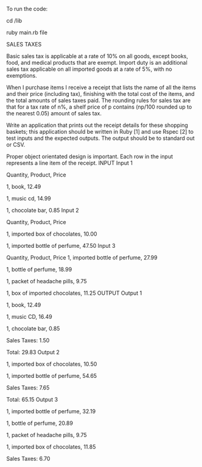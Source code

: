 To run the code:

cd /lib

ruby main.rb file

SALES TAXES

Basic sales tax is applicable at a rate of 10% on all goods, except books, food, and medical products that are exempt. Import duty is an additional sales tax applicable on all imported goods at a rate of 5%, with no exemptions.

When I purchase items I receive a receipt that lists the name of all the items and their price (including tax), finishing with the total cost of the items, and the total amounts of sales taxes paid. The rounding rules for sales tax are that for a tax rate of n%, a shelf price of p contains (np/100 rounded up to the nearest 0.05) amount of sales tax.

Write an application that prints out the receipt details for these shopping baskets; this application should be written in Ruby [1] and use Rspec [2] to test inputs and the expected outputs. The output should be to standard out or CSV.

Proper object orientated design is important. Each row in the input represents a line item of the receipt.
INPUT
Input 1

Quantity, Product, Price

1, book, 12.49

1, music cd, 14.99

1, chocolate bar, 0.85
Input 2

Quantity, Product, Price

1, imported box of chocolates, 10.00

1, imported bottle of perfume, 47.50
Input 3

Quantity, Product, Price 1, imported bottle of perfume, 27.99

1, bottle of perfume, 18.99

1, packet of headache pills, 9.75

1, box of imported chocolates, 11.25
OUTPUT
Output 1

1, book, 12.49

1, music CD, 16.49

1, chocolate bar, 0.85

Sales Taxes: 1.50

Total: 29.83
Output 2

1, imported box of chocolates, 10.50

1, imported bottle of perfume, 54.65

Sales Taxes: 7.65

Total: 65.15
Output 3

1, imported bottle of perfume, 32.19

1, bottle of perfume, 20.89

1, packet of headache pills, 9.75

1, imported box of chocolates, 11.85

Sales Taxes: 6.70